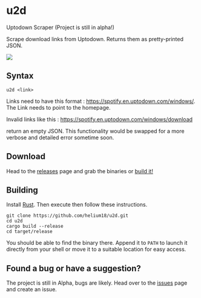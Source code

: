 # u2d
Uptodown Scraper (Project is still in alpha!)

Scrape download links from Uptodown. Returns them as pretty-printed JSON.

![](https://i.imgur.com/LXb0vJ0.gif)

## Syntax
```
u2d <link>
```
Links need to have this format : https://spotify.en.uptodown.com/windows/. The Link needs to point to the homepage.

Invalid links like this : https://spotify.en.uptodown.com/windows/download 

return an empty JSON. This functionality would be swapped for a more verbose and detailed error sometime soon.

## Download
Head to the [releases](https://github.com/helium18/u2d/releases) page and grab the binaries or [build it!](#Building)

## Building
Install [Rust](https://www.rust-lang.org/tools/install). Then execute then follow these instructions.

```
git clone https://github.com/helium18/u2d.git
cd u2d
cargo build --release 
cd target/release
```

You should be able to find the binary there. Append it to `PATH` to launch it directly from your shell or move it to a suitable location for easy access.

## Found a bug or have a suggestion?
The project is still in Alpha, bugs are likely. Head over to the [issues](https://github.com/helium18/u2d/issues) page and create an issue.

